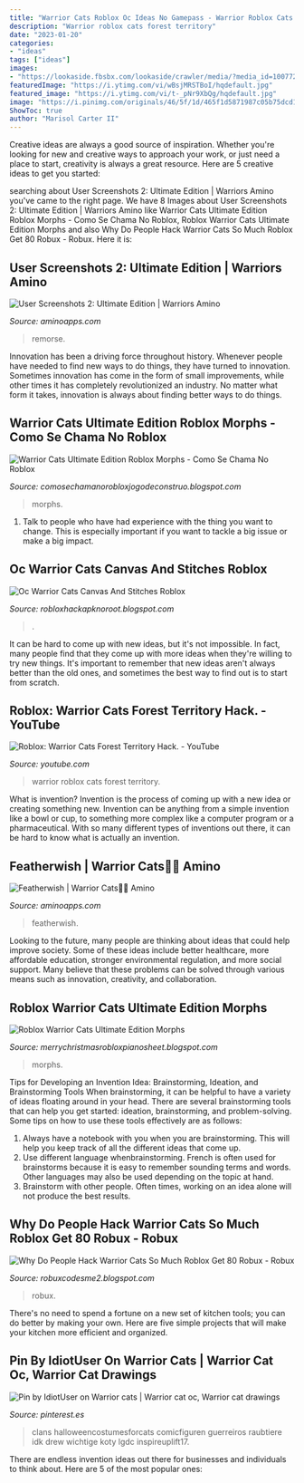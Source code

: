```yaml
---
title: "Warrior Cats Roblox Oc Ideas No Gamepass - Warrior Roblox Cats Forest Territory"
description: "Warrior roblox cats forest territory"
date: "2023-01-20"
categories:
- "ideas"
tags: ["ideas"]
images:
- "https://lookaside.fbsbx.com/lookaside/crawler/media/?media_id=100772098066827"
featuredImage: "https://i.ytimg.com/vi/wBsjMRSTBoI/hqdefault.jpg"
featured_image: "https://i.ytimg.com/vi/t-_pNr9XbQg/hqdefault.jpg"
image: "https://i.pinimg.com/originals/46/5f/1d/465f1d5871987c05b75dcd13514bb46e.jpg"
ShowToc: true
author: "Marisol Carter II"
---
```



Creative ideas are always a good source of inspiration. Whether you're looking for new and creative ways to approach your work, or just need a place to start, creativity is always a great resource. Here are 5 creative ideas to get you started: 

	

		
searching about User Screenshots 2: Ultimate Edition | Warriors Amino you've came to the right page. We have 8 Images about User Screenshots 2: Ultimate Edition | Warriors Amino like Warrior Cats Ultimate Edition Roblox Morphs - Como Se Chama No Roblox, Roblox Warrior Cats Ultimate Edition Morphs and also Why Do People Hack Warrior Cats So Much Roblox Get 80 Robux - Robux. Here it is:
		
    
## User Screenshots 2: Ultimate Edition | Warriors Amino

<img loading=lazy src="https://pm1.narvii.com/7360/af9957e01442b2975402b34bdf5c10246ee3c165r1-1326-664v2_hq.jpg" onerror="this.onerror=null;this.src='https://tse3.mm.bing.net/th?id=OIP.r-7evLjhUmJzfV-LrwiKMwHaDt&amp;pid=15.1';" alt="User Screenshots 2: Ultimate Edition | Warriors Amino">

_Source: aminoapps.com_

>remorse. 

	

Innovation has been a driving force throughout history. Whenever people have needed to find new ways to do things, they have turned to innovation. Sometimes innovation has come in the form of small improvements, while other times it has completely revolutionized an industry. No matter what form it takes, innovation is always about finding better ways to do things.

    
## Warrior Cats Ultimate Edition Roblox Morphs - Como Se Chama No Roblox

<img loading=lazy src="https://lh3.googleusercontent.com/proxy/WSuhWGErEdAC2DDs-n4Zsojl4rHIXI3aJrTLUJ95FnZVj-5qWulpmlgEwdIClqzfClI9puo1O_eYx6vI3ByrnwKfeQ=w1200-h630-p-k-no-nu" onerror="this.onerror=null;this.src='https://tse1.mm.bing.net/th?id=OIP.BWrCbK75U7worqbOKWzRCAHaD4&amp;pid=15.1';" alt="Warrior Cats Ultimate Edition Roblox Morphs - Como Se Chama No Roblox">

_Source: comosechamanorobloxjogodeconstruo.blogspot.com_

>morphs. 

	

1. Talk to people who have had experience with the thing you want to change. This is especially important if you want to tackle a big issue or make a big impact.

    
## Oc Warrior Cats Canvas And Stitches Roblox

<img loading=lazy src="https://lookaside.fbsbx.com/lookaside/crawler/media/?media_id=100772098066827" onerror="this.onerror=null;this.src='https://tse1.mm.bing.net/th?id=OIP.oZ4Od0kWd9335iIUfXbAfAHaHa&amp;pid=15.1';" alt="Oc Warrior Cats Canvas And Stitches Roblox">

_Source: robloxhackapknoroot.blogspot.com_

>. 

	

It can be hard to come up with new ideas, but it's not impossible. In fact, many people find that they come up with more ideas when they're willing to try new things. It's important to remember that new ideas aren't always better than the old ones, and sometimes the best way to find out is to start from scratch.

    
## Roblox: Warrior Cats Forest Territory Hack. - YouTube

<img loading=lazy src="https://i.ytimg.com/vi/wBsjMRSTBoI/hqdefault.jpg" onerror="this.onerror=null;this.src='https://tse3.mm.bing.net/th?id=OIP.h2Heljxz50WT87G0-BALgQHaFj&amp;pid=15.1';" alt="Roblox: Warrior Cats Forest Territory Hack. - YouTube">

_Source: youtube.com_

>warrior roblox cats forest territory. 

	

What is invention?
Invention is the process of coming up with a new idea or creating something new. Invention can be anything from a simple invention like a bowl or cup, to something more complex like a computer program or a pharmaceutical. With so many different types of inventions out there, it can be hard to know what is actually an invention.

    
## Featherwish | Warrior Cats🐾🐾 Amino

<img loading=lazy src="http://pv1.narvii.com/uploaded_cover/7600/f12770d2b788586bb1c27a04d8b69344a1140224r1-576-1024_raw.jpg" onerror="this.onerror=null;this.src='https://tse1.mm.bing.net/th?id=OIP.56vcmojxOKgNsBoNER6HOQHaNK&amp;pid=15.1';" alt="Featherwish | Warrior Cats🐾🐾 Amino">

_Source: aminoapps.com_

>featherwish. 

	

Looking to the future, many people are thinking about ideas that could help improve society. Some of these ideas include better healthcare, more affordable education, stronger environmental regulation, and more social support. Many believe that these problems can be solved through various means such as innovation, creativity, and collaboration.

    
## Roblox Warrior Cats Ultimate Edition Morphs

<img loading=lazy src="https://pbs.twimg.com/media/Ev2m3KjWEAMFrIH.jpg" onerror="this.onerror=null;this.src='https://tse2.mm.bing.net/th?id=OIP.SNFpR2967phPgTRDlqO2bQHaEA&amp;pid=15.1';" alt="Roblox Warrior Cats Ultimate Edition Morphs">

_Source: merrychristmasrobloxpianosheet.blogspot.com_

>morphs. 

	

Tips for Developing an Invention Idea: Brainstorming, Ideation, and Brainstorming Tools
When brainstorming, it can be helpful to have a variety of ideas floating around in your head. There are several brainstorming tools that can help you get started: ideation, brainstorming, and problem-solving. Some tips on how to use these tools effectively are as follows: 
1. Always have a notebook with you when you are brainstorming. This will help you keep track of all the different ideas that come up. 
2. Use different language whenbrainstorming. French is often used for brainstorms because it is easy to remember sounding terms and words. Other languages may also be used depending on the topic at hand. 
3. Brainstorm with other people. Often times, working on an idea alone will not produce the best results.

    
## Why Do People Hack Warrior Cats So Much Roblox Get 80 Robux - Robux

<img loading=lazy src="https://i.ytimg.com/vi/t-_pNr9XbQg/hqdefault.jpg" onerror="this.onerror=null;this.src='https://tse1.mm.bing.net/th?id=OIP.7-fGy__sWryX01vlI0NngAHaFj&amp;pid=15.1';" alt="Why Do People Hack Warrior Cats So Much Roblox Get 80 Robux - Robux">

_Source: robuxcodesme2.blogspot.com_

>robux. 

	

There's no need to spend a fortune on a new set of kitchen tools; you can do better by making your own. Here are five simple projects that will make your kitchen more efficient and organized.

    
## Pin By IdiotUser On Warrior Cats | Warrior Cat Oc, Warrior Cat Drawings

<img loading=lazy src="https://i.pinimg.com/originals/46/5f/1d/465f1d5871987c05b75dcd13514bb46e.jpg" onerror="this.onerror=null;this.src='https://tse1.mm.bing.net/th?id=OIP.V97aEBI0FfNUglNHv_SOKQHaHl&amp;pid=15.1';" alt="Pin by IdiotUser on Warrior cats | Warrior cat oc, Warrior cat drawings">

_Source: pinterest.es_

>clans halloweencostumesforcats comicfiguren guerreiros raubtiere idk drew wichtige koty lgdc inspireuplift17. 

	

There are endless invention ideas out there for businesses and individuals to think about. Here are 5 of the most popular ones:

